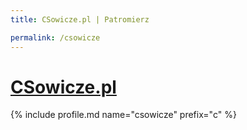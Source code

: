 ```yaml
---
title: CSowicze.pl | Patromierz

permalink: /csowicze
---
```


# [CSowicze.pl](https://patronite.pl/csowicze)

{% include profile.md name="csowicze" prefix="c" %}
